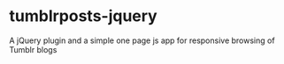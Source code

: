 # tumblrposts-jquery
A jQuery plugin and a simple one page js app for responsive browsing of Tumblr blogs
